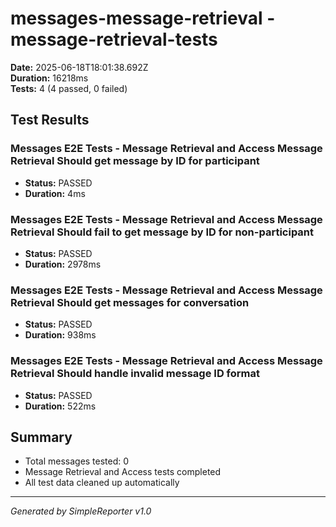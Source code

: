 # messages-message-retrieval - message-retrieval-tests

**Date:** 2025-06-18T18:01:38.692Z  
**Duration:** 16218ms  
**Tests:** 4 (4 passed, 0 failed)

## Test Results


### Messages E2E Tests - Message Retrieval and Access Message Retrieval Should get message by ID for participant
- **Status:** PASSED
- **Duration:** 4ms



### Messages E2E Tests - Message Retrieval and Access Message Retrieval Should fail to get message by ID for non-participant
- **Status:** PASSED
- **Duration:** 2978ms



### Messages E2E Tests - Message Retrieval and Access Message Retrieval Should get messages for conversation
- **Status:** PASSED
- **Duration:** 938ms



### Messages E2E Tests - Message Retrieval and Access Message Retrieval Should handle invalid message ID format
- **Status:** PASSED
- **Duration:** 522ms



## Summary

- Total messages tested: 0
- Message Retrieval and Access tests completed
- All test data cleaned up automatically

---
*Generated by SimpleReporter v1.0*
